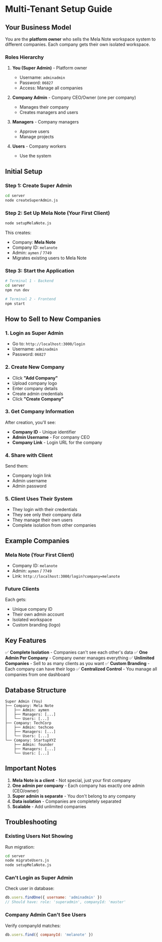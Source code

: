 # Multi-Tenant Setup Guide

## Your Business Model

You are the **platform owner** who sells the Mela Note workspace system to different companies. Each company gets their own isolated workspace.

### Roles Hierarchy

1. **You (Super Admin)** - Platform owner
   - Username: `adminadmin`
   - Password: `06827`
   - Access: Manage all companies

2. **Company Admin** - Company CEO/Owner (one per company)
   - Manages their company
   - Creates managers and users

3. **Managers** - Company managers
   - Approve users
   - Manage projects

4. **Users** - Company workers
   - Use the system

## Initial Setup

### Step 1: Create Super Admin
```bash
cd server
node createSuperAdmin.js
```

### Step 2: Set Up Mela Note (Your First Client)
```bash
node setupMelaNote.js
```

This creates:
- Company: **Mela Note**
- Company ID: `melanote`
- Admin: `aymen` / `7749`
- Migrates existing users to Mela Note

### Step 3: Start the Application
```bash
# Terminal 1 - Backend
cd server
npm run dev

# Terminal 2 - Frontend
npm start
```

## How to Sell to New Companies

### 1. Login as Super Admin
- Go to: `http://localhost:3000/login`
- Username: `adminadmin`
- Password: `06827`

### 2. Create New Company
- Click **"Add Company"**
- Upload company logo
- Enter company details
- Create admin credentials
- Click **"Create Company"**

### 3. Get Company Information
After creation, you'll see:
- **Company ID** - Unique identifier
- **Admin Username** - For company CEO
- **Company Link** - Login URL for the company

### 4. Share with Client
Send them:
- Company login link
- Admin username
- Admin password

### 5. Client Uses Their System
- They login with their credentials
- They see only their company data
- They manage their own users
- Complete isolation from other companies

## Example Companies

### Mela Note (Your First Client)
- Company ID: `melanote`
- Admin: `aymen` / `7749`
- Link: `http://localhost:3000/login?company=melanote`

### Future Clients
Each gets:
- Unique company ID
- Their own admin account
- Isolated workspace
- Custom branding (logo)

## Key Features

✅ **Complete Isolation** - Companies can't see each other's data
✅ **One Admin Per Company** - Company owner manages everything
✅ **Unlimited Companies** - Sell to as many clients as you want
✅ **Custom Branding** - Each company can have their logo
✅ **Centralized Control** - You manage all companies from one dashboard

## Database Structure

```
Super Admin (You)
├── Company: Mela Note
│   ├── Admin: aymen
│   ├── Managers: [...]
│   └── Users: [...]
├── Company: TechCorp
│   ├── Admin: techceo
│   ├── Managers: [...]
│   └── Users: [...]
└── Company: StartupXYZ
    ├── Admin: founder
    ├── Managers: [...]
    └── Users: [...]
```

## Important Notes

1. **Mela Note is a client** - Not special, just your first company
2. **One admin per company** - Each company has exactly one admin (CEO/owner)
3. **Super admin is separate** - You don't belong to any company
4. **Data isolation** - Companies are completely separated
5. **Scalable** - Add unlimited companies

## Troubleshooting

### Existing Users Not Showing
Run migration:
```bash
cd server
node migrateUsers.js
node setupMelaNote.js
```

### Can't Login as Super Admin
Check user in database:
```javascript
db.users.findOne({ username: 'adminadmin' })
// Should have: role: 'superadmin', companyId: 'master'
```

### Company Admin Can't See Users
Verify companyId matches:
```javascript
db.users.find({ companyId: 'melanote' })
```
